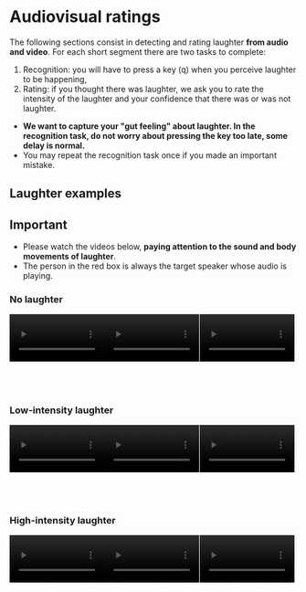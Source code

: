 # Audiovisual ratings

The following sections consist in detecting and rating laughter **from audio and video**. For each short segment there are two tasks to complete:

1. Recognition: you will have to press a key (q) when you perceive laughter to be happening,
2. Rating: if you thought there was laughter, we ask you to rate the intensity of the laughter and your confidence that there was or was not laughter.

<div class="md-block info">
<ul>
<li><strong>We want to capture your "gut feeling" about laughter. In the recognition task, do not worry about pressing the key too late, some delay is normal.</strong></li>
<li>You may repeat the recognition task once if you made an important mistake.</li>
</ul>
</div>

## Laughter examples

<div class="md-block warning">
<h2>Important</h2>
<ul>
<li>Please watch the videos below, <strong>paying attention to the sound and body movements of laughter</strong>.</li>
<li>The person in the red box is always the target speaker whose audio is playing.</li>
</ul>
</div>

### No laughter

<div style="display: flex;">
<video style="max-width: 33%;" controls="true" src="$$www$$/samples/17_2f8b520c1e60c71d074820a010c90b4150acf491db6011c94df03aea1c6926c2_cam_1.mp4"></video>
<video style="max-width: 33%;" controls="true" src="$$www$$/samples/03_6272e578b6176b13435403979686b7cc00c746a1b37ecbc4cb67dd9dd401e03c_cam_3.mp4"></video>
<video style="max-width: 33%;" controls="true" src="$$www$$/samples/11_b2fe398b0c8902971fa0c8c80e78cca0e9869091ff79d1a446fa762ce7f518f5_cam_3.mp4"></video>
</div>
<br/><br/><br/>

### Low-intensity laughter

<div style="display: flex;">
<video style="max-width: 33%;" controls="true" src="$$www$$/samples/11_09ffcfd6275e0011da0d794b050e7a4efa0abc0ba1cd9b1b865b0a1630e15924_cam_1.mp4"></video>
<video style="max-width: 33%;" controls="true" src="$$www$$/samples/33_a1e409a58633e5a3499e6669ba74268bb73d1975dbbfe90994a4407f93d47172_cam_4.mp4"></video>
<video style="max-width: 33%;" controls="true" src="$$www$$/samples/23_d91bdba302a798d9492bfa5973e97dcfa67ff745e20208a5bee2a2a3c48daaba_cam_1.mp4"></video>
</div>
<br/><br/><br/>

### High-intensity laughter

<div style="display: flex;">
<video style="max-width: 33%;" controls="true" src="$$www$$/samples/01_793aeaa0ddbbceb35fee31c08b107b9b6ce34436c6bdfa673a601aa4f1681825_cam_1.mp4"></video>
<video style="max-width: 33%;" controls="true" src="$$www$$/samples/17_4cb60a84e446de7d0077be4912fe9931abe6bec2e3777c28c9bf2ae8b9358b01_cam_1.mp4"></video>
<video style="max-width: 33%;" controls="true" src="$$www$$/samples/25_a460e46f02b6c58e8d485f7a970cdc24bff1995f52a1e8040f08356ecde8cb35_cam_1.mp4"></video>
</div>
<br/><br/><br/>